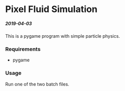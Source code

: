 

# Pixel Fluid Simulation
##### 2019-04-03
This is a pygame program with simple particle physics.


### Requirements
* pygame


### Usage

Run one of the two batch files.
